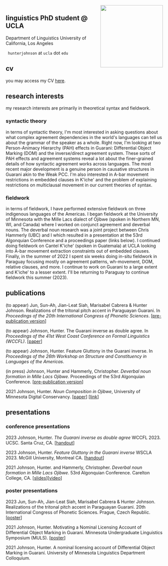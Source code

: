 <img align="right" src="/assets/hunter_circle.png" class="responsive" width="200" height="200"/>


<!--<img
  srcset="/assets/hunter_circle.png 10w, /assets/hunter_circle.png 10w"
  sizes="max-width: 10%;
         width:10%"
  src="/assets/hunter_circle.png"
/>-->

## linguistics PhD student @ UCLA

Department of Linguistics
University of California, Los Angeles

`` hunterjohnson`` at ``ucla`` dot ``edu``

## cv

you may access my CV <a href="/assets/cv.pdf" target="_blank">here</a>.

## research interests

my research interests are primarily in theoretical syntax and fieldwork.

### syntactic theory
in terms of syntactic theory, I'm most interested in asking questions about what complex agreement dependencies in the world's languages can tell us about the grammar of the speaker as a whole. Right now, I'm looking at two Person-Animacy Hierarchy (PAH) effects in Guarani: Differential Object Marking (DOM) and the inverse/direct agreement system. These sorts of PAH effects and agreement systems reveal a lot about the finer-grained details of how syntactic agreement works across languages. The most recent major development is a genuine person in causative structures in Guarani akin to the Weak PCC. I'm also interested in A-bar movement restrictions in embedded clauses in K'iche' and the problem of explaining restrictions on multiclausal movement in our current theories of syntax.

### fieldwork
in terms of fieldwork, I have performed extensive fieldwork on three indigenous languages of the Americas. I began fieldwork at the University of Minnesota with the Mille Lacs dialect of Ojibwe (spoken in Northern MN, WI, and Canada) where I worked on conjunct agreement and deverbal nouns. The deverbal noun research was a joint project between Chris Hammerly (UBC) and I which resulted in a presentation at the 53rd Algonquian Conference and a proceedings paper (links below). I continued doing fieldwork on Cantel K'iche' (spoken in Guatemala) at UCLA looking into A-bar movement extraction constraints out of embedded clauses. Finally, in the summer of 2022 I spent six weeks doing in-situ fieldwork in Paraguay focusing mostly on agreement patterns, wh-movement, DOM, relative clauses, and more. I continue to work on Guarani to a large extent and K'iche' to a lesser extent. I'll be returning to Paraguay to continue fieldwork this summer (2023).

## publications

(to appear) Jun, Sun-Ah, Jian-Leat Siah, Marisabel Cabrera & Hunter Johnson. Realizations of the tritonal pitch accent in Paraguayan Guarani. In _Proceedings of the 20th International Congress of Phonetic Sciences_. [<a href="assets/icphs_guarani_2023.pdf" target="_blank">pre-publication version</a>]

(to appear) Johnson, Hunter. The Guarani inverse as double agree. In _Proceedings of the 41st West Coast Conference on Formal Linguistics (WCCFL)_. [<a href="assets/johnson-2023-wccfl.pdf" target="_blank">paper</a>]

(to appear) Johnson, Hunter. Feature Gluttony in the Guarani inverse. In _Proceedings of the 26th Workshop on Structure and Constituency in Languages of the Americas_.

(in press) Johnson, Hunter and Hammerly, Christopher. _Deverbal noun formation in Mille Lacs Ojibwe_. Proceedings of the 53rd Algonquian Conference. [<a href="/assets/deverbal_nouns_ojibwe.pdf" target="_blank">pre-publication version</a>]

2021 Johnson, Hunter. _Noun Composition in Ojibwe_, University of Minnesota Digital Conservancy. [<a href="/assets/nouns_ojibwe.pdf" target="_blank">paper</a>] [<a href="https://conservancy.umn.edu/handle/11299/220352" target="_blank">link</a>]

## presentations
### conference presentations
2023 Johnson, Hunter. _The Guarani inverse as double agree_ WCCFL 2023. UCSC. Santa Cruz, CA. [<a href="/assets/wccflguarani.pdf" target="_blank">handout</a>]

2023 Johnson, Hunter. _Feature Gluttony in the Guarani inverse_ WSCLA 2023. McGill University, Montreal CA. [<a href="/assets/wscla2023.pdf" target="_blank">handout</a>]

2021 Johnson, Hunter. and Hammerly, Christopher. _Deverbal noun formation in Mille Lacs Ojibwe_. 53rd Algonquian Conference. Carelton College, CA. [<a href="/assets/ac_53.pdf" target="_blank">slides</a>][<a href="https://algonquianconference.atlas-ling.ca/eng/conference/presentations/videos-of-presentations-ac53-2021/" target="_blank">video</a>]

### poster presentations
2023 Jun, Sun-Ah, Jian-Leat Siah, Marisabel Cabrera & Hunter Johnson. Realizations of the tritonal pitch accent in Paraguayan Guarani. 20th International Congress of Phonetic Sciences. Prague, Czech Republic. [<a href="/assets/jun-johnson-2023-icphs-poster.pdf" target="_blank">poster</a>]

2021 Johnson, Hunter. Motivating a Nominal Licensing Account of Differential Object Marking in Guaraní. Minnesota Undergraduate Linguistics Symposium (MULS).  [<a href="/assets/muls_2021_poster.pdf" target="_blank">poster</a>]

2021 Johnson, Hunter. A nominal licensing account of Differential Object Marking in Guaraní. University of Minnesota Linguistics Department Colloquium.
